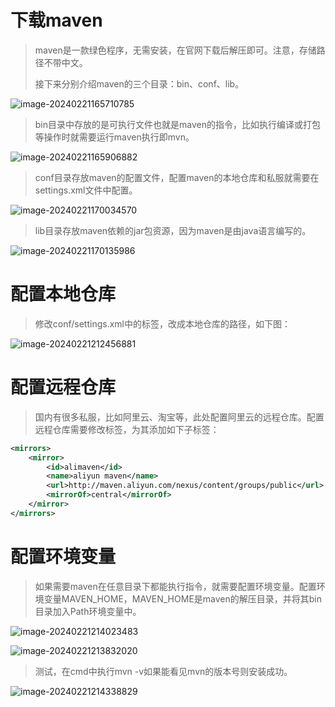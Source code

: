 # 下载maven

> maven是一款绿色程序，无需安装，在官网下载后解压即可。注意，存储路径不带中文。
>
> 接下来分别介绍maven的三个目录：bin、conf、lib。

![image-20240221165710785](assets/image-20240221165710785.png)



> bin目录中存放的是可执行文件也就是maven的指令，比如执行编译或打包等操作时就需要运行maven执行即mvn。

![image-20240221165906882](assets/image-20240221165906882.png)



> conf目录存放maven的配置文件，配置maven的本地仓库和私服就需要在settings.xml文件中配置。

![image-20240221170034570](assets/image-20240221170034570.png)

> lib目录存放maven依赖的jar包资源，因为maven是由java语言编写的。

![image-20240221170135986](assets/image-20240221170135986.png)



# 配置本地仓库

> 修改conf/settings.xml中的<localRepository>标签，改成本地仓库的路径，如下图：

![image-20240221212456881](assets/image-20240221212456881.png)



# 配置远程仓库

> 国内有很多私服，比如阿里云、淘宝等，此处配置阿里云的远程仓库。配置远程仓库需要修改<mirrors>标签，为其添加如下子标签：

```xml
<mirrors>
    <mirror>
        <id>alimaven</id>
        <name>aliyun maven</name>
        <url>http://maven.aliyun.com/nexus/content/groups/public</url>
        <mirrorOf>central</mirrorOf>
    </mirror>
</mirrors>
```



# 配置环境变量

> 如果需要maven在任意目录下都能执行指令，就需要配置环境变量。配置环境变量MAVEN_HOME，MAVEN_HOME是maven的解压目录，并将其bin目录加入Path环境变量中。

![image-20240221214023483](assets/image-20240221214023483.png)

![image-20240221213832020](assets/image-20240221213832020.png)

> 测试，在cmd中执行mvn -v如果能看见mvn的版本号则安装成功。

![image-20240221214338829](assets/image-20240221214338829.png)